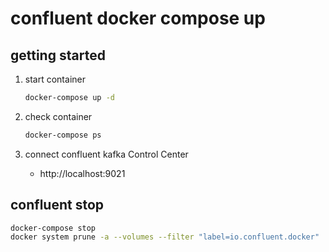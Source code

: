 # confluent docker compose up

## getting started

1. start container

    ```bash
    docker-compose up -d
    ```

1. check container

    ```bash
    docker-compose ps
    ```

1. connect confluent kafka Control Center
    * http://localhost:9021

## confluent stop

```bash
docker-compose stop
docker system prune -a --volumes --filter "label=io.confluent.docker"
```
